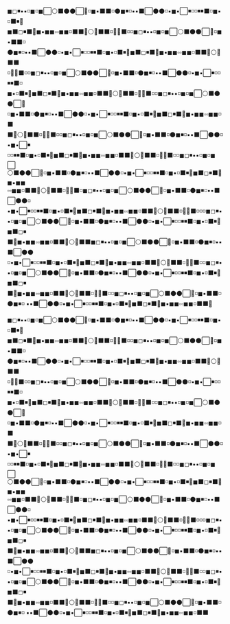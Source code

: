 ◼◻◾▪▪◽◼◽◼⬜⚪⬛⚫⚫⬜🔲◽◼▪⬛⬛◽⚫◼◾◽▪▪⬛⬜⚫⚫◽▪◼▪⬜◾◽◽◾◾⬛◽◼▪◽⬛◾🔲 ◼⬛◻◾⬛🔲◼▪◼◼▫▫◼◼◽⬛⬛🔲⚪🔲⬛⬛◽🔲🔲⬛◽◽◼◻◾▪▪◽◼◽◼⬜⚪⬛⚫⚫⬜🔲◽◼▪⬛⬛◽ ⚫◼◾◽▪▪⬛⬜⚫⚫◽▪◼▪⬜◾◽◽◾◾⬛◽◼▪◽⬛◾🔲◼⬛◻◾⬛🔲◼▪◼◼▫▫◼◼◽⬛⬛🔲⚪🔲⬛⬛ ◽🔲🔲⬛◽◽◼◻◾▪▪◽◼◽◼⬜⚪⬛⚫⚫⬜🔲◽◼▪⬛⬛◽⚫◼◾◽▪▪⬛⬜⚫⚫◽▪◼▪⬜◾◽◽◾◾⬛◽ ◼▪◽⬛◾🔲◼⬛◻◾⬛🔲◼▪◼◼▫▫◼◼◽⬛⬛🔲⚪🔲⬛⬛◽🔲🔲⬛◽◽◼◻◾▪▪◽◼◽◼⬜⚪⬛⚫⚫⬜🔲 ◽◼▪⬛⬛◽⚫◼◾◽▪▪⬛⬜⚫⚫◽▪◼▪⬜◾◽◽◾◾⬛◽◼▪◽⬛◾🔲◼⬛◻◾⬛🔲◼▪◼◼▫▫◼◼◽⬛ ⬛🔲⚪🔲⬛⬛◽🔲🔲⬛◽◽◼◻◾▪▪◽◼◽◼⬜⚪⬛⚫⚫⬜🔲◽◼▪⬛⬛◽⚫◼◾◽▪▪⬛⬜⚫⚫◽▪◼▪⬜◾ ◽◽◾◾⬛◽◼▪◽⬛◾🔲◼⬛◻◾⬛🔲◼▪◼◼▫▫◼◼◽⬛⬛🔲⚪🔲⬛⬛◽🔲🔲⬛◽◽◼◻◾▪▪◽◼◽◼⬜ ⚪⬛⚫⚫⬜🔲◽◼▪⬛⬛◽⚫◼◾◽▪▪⬛⬜⚫⚫◽▪◼▪⬜◾◽◽◾◾⬛◽◼▪◽⬛◾🔲◼⬛◻◾⬛🔲◼▪◼◼ ▫▫◼◼◽⬛⬛🔲⚪🔲⬛⬛◽🔲🔲⬛◽◼◻◾▪▪◽◼◽◼⬜⚪⬛⚫⚫⬜🔲◽◼▪⬛⬛◽⚫◼◾◽▪▪⬛⬜⚫⚫◽ ▪◼▪⬜◾◽◽◾◾⬛◽◼▪◽⬛◾🔲◼⬛◻◾⬛🔲◼▪◼◼▫▫◼◼◽⬛⬛🔲⚪🔲⬛⬛◽🔲🔲⬛◽◽◽◼◻◾▪ ▪◽◼◽◼⬜⚪⬛⚫⚫⬜🔲◽◼▪⬛⬛◽⚫◼◾◽▪▪⬛⬜⚫⚫◽▪◼▪⬜◾◽◽◾◾⬛◽◼▪◽⬛◾🔲◼⬛◻◾ ⬛🔲◼▪◼◼▫▫◼◼◽⬛⬛🔲⚪🔲⬛⬛◼◻◾▪▪◽◼◽◼⬜⚪⬛⚫⚫⬜🔲◽◼▪⬛⬛◽⚫◼◾◽▪▪⬛⬜⚫⚫ ◽▪◼▪⬜◾◽◽◾◾⬛◽◼▪◽⬛◾🔲◼⬛◻◾⬛🔲◼▪◼◼▫▫◼◼◽⬛⬛🔲⚪🔲⬛⬛◽🔲🔲⬛◽◽◼◻◾▪ ▪◽◼◽◼⬜⚪⬛⚫⚫⬜🔲◽◼▪⬛⬛◽⚫◼◾◽▪▪⬛⬜⚫⚫◽▪◼▪⬜◾◽◽◾◾⬛◽◼▪◽⬛◾🔲◼⬛◻◾ ⬛🔲◼▪◼◼▫▫◼◼◽⬛⬛🔲⚪🔲⬛⬛◽🔲🔲⬛◽◽◼◻◾▪▪◽◼◽◼⬜⚪⬛⚫⚫⬜🔲◽◼▪⬛⬛◽⚫◼◾◽ ▪▪⬛⬜⚫⚫◽▪◼▪⬜◾◽◽◾◾⬛◽◼▪◽⬛◾🔲◼⬛◻◾⬛🔲◼▪◼◼▫▫◼◼◽⬛⬛🔲

◼◻◾▪▪◽◼◽◼⬜⚪⬛⚫⚫⬜🔲◽◼▪⬛⬛◽⚫◼◾◽▪▪⬛⬜⚫⚫◽▪◼▪⬜◾◽◽◾◾⬛◽◼▪◽⬛◾🔲 ◼⬛◻◾⬛🔲◼▪◼◼▫▫◼◼◽⬛⬛🔲⚪🔲⬛⬛◽🔲🔲⬛◽◽◼◻◾▪▪◽◼◽◼⬜⚪⬛⚫⚫⬜🔲◽◼▪⬛⬛◽ ⚫◼◾◽▪▪⬛⬜⚫⚫◽▪◼▪⬜◾◽◽◾◾⬛◽◼▪◽⬛◾🔲◼⬛◻◾⬛🔲◼▪◼◼▫▫◼◼◽⬛⬛🔲⚪🔲⬛⬛ ◽🔲🔲⬛◽◽◼◻◾▪▪◽◼◽◼⬜⚪⬛⚫⚫⬜🔲◽◼▪⬛⬛◽⚫◼◾◽▪▪⬛⬜⚫⚫◽▪◼▪⬜◾◽◽◾◾⬛◽ ◼▪◽⬛◾🔲◼⬛◻◾⬛🔲◼▪◼◼▫▫◼◼◽⬛⬛🔲⚪🔲⬛⬛◽🔲🔲⬛◽◽◼◻◾▪▪◽◼◽◼⬜⚪⬛⚫⚫⬜🔲 ◽◼▪⬛⬛◽⚫◼◾◽▪▪⬛⬜⚫⚫◽▪◼▪⬜◾◽◽◾◾⬛◽◼▪◽⬛◾🔲◼⬛◻◾⬛🔲◼▪◼◼▫▫◼◼◽⬛ ⬛🔲⚪🔲⬛⬛◽🔲🔲⬛◽◽◼◻◾▪▪◽◼◽◼⬜⚪⬛⚫⚫⬜🔲◽◼▪⬛⬛◽⚫◼◾◽▪▪⬛⬜⚫⚫◽▪◼▪⬜◾ ◽◽◾◾⬛◽◼▪◽⬛◾🔲◼⬛◻◾⬛🔲◼▪◼◼▫▫◼◼◽⬛⬛🔲⚪🔲⬛⬛◽🔲🔲⬛◽◽◼◻◾▪▪◽◼◽◼⬜ ⚪⬛⚫⚫⬜🔲◽◼▪⬛⬛◽⚫◼◾◽▪▪⬛⬜⚫⚫◽▪◼▪⬜◾◽◽◾◾⬛◽◼▪◽⬛◾🔲◼⬛◻◾⬛🔲◼▪◼◼ ▫▫◼◼◽⬛⬛🔲⚪🔲⬛⬛◽🔲🔲⬛◽◼◻◾▪▪◽◼◽◼⬜⚪⬛⚫⚫⬜🔲◽◼▪⬛⬛◽⚫◼◾◽▪▪⬛⬜⚫⚫◽ ▪◼▪⬜◾◽◽◾◾⬛◽◼▪◽⬛◾🔲◼⬛◻◾⬛🔲◼▪◼◼▫▫◼◼◽⬛⬛🔲⚪🔲⬛⬛◽🔲🔲⬛◽◽◽◼◻◾▪ ▪◽◼◽◼⬜⚪⬛⚫⚫⬜🔲◽◼▪⬛⬛◽⚫◼◾◽▪▪⬛⬜⚫⚫◽▪◼▪⬜◾◽◽◾◾⬛◽◼▪◽⬛◾🔲◼⬛◻◾ ⬛🔲◼▪◼◼▫▫◼◼◽⬛⬛🔲⚪🔲⬛⬛◼◻◾▪▪◽◼◽◼⬜⚪⬛⚫⚫⬜🔲◽◼▪⬛⬛◽⚫◼◾◽▪▪⬛⬜⚫⚫ ◽▪◼▪⬜◾◽◽◾◾⬛◽◼▪◽⬛◾🔲◼⬛◻◾⬛🔲◼▪◼◼▫▫◼◼◽⬛⬛🔲⚪🔲⬛⬛◽🔲🔲⬛◽◽◼◻◾▪ ▪◽◼◽◼⬜⚪⬛⚫⚫⬜🔲◽◼▪⬛⬛◽⚫◼◾◽▪▪⬛⬜⚫⚫◽▪◼▪⬜◾◽◽◾◾⬛◽◼▪◽⬛◾🔲◼⬛◻◾ ⬛🔲◼▪◼◼▫▫◼◼◽⬛⬛🔲⚪🔲⬛⬛◽🔲🔲⬛◽◽◼◻◾▪▪◽◼◽◼⬜⚪⬛⚫⚫⬜🔲◽◼▪⬛⬛◽⚫◼◾◽ ▪▪⬛⬜⚫⚫◽▪◼▪⬜◾◽◽◾◾⬛◽◼▪◽⬛◾🔲◼⬛◻◾⬛🔲◼▪◼◼▫▫◼◼◽⬛⬛
